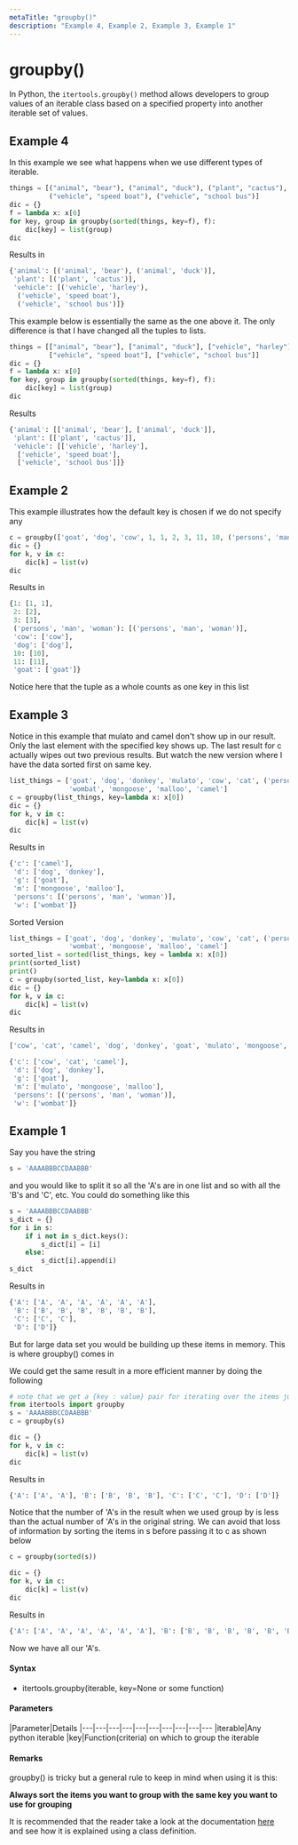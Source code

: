 ```yaml
---
metaTitle: "groupby()"
description: "Example 4, Example 2, Example 3, Example 1"
---
```


# groupby()


In Python, the `itertools.groupby()` method allows developers to group values of an iterable class based on a specified property into another iterable set of values.



## Example 4


In this example we see what happens when we use different types of iterable.

```py
things = [("animal", "bear"), ("animal", "duck"), ("plant", "cactus"), ("vehicle", "harley"), \
          ("vehicle", "speed boat"), ("vehicle", "school bus")]
dic = {}
f = lambda x: x[0]
for key, group in groupby(sorted(things, key=f), f):
    dic[key] = list(group)
dic

```

Results in

```py
{'animal': [('animal', 'bear'), ('animal', 'duck')],
 'plant': [('plant', 'cactus')],
 'vehicle': [('vehicle', 'harley'),
  ('vehicle', 'speed boat'),
  ('vehicle', 'school bus')]}

```

This example below is essentially the same as the one above it. The only difference is that I have changed all the tuples to lists.

```py
things = [["animal", "bear"], ["animal", "duck"], ["vehicle", "harley"], ["plant", "cactus"], \
          ["vehicle", "speed boat"], ["vehicle", "school bus"]]
dic = {}
f = lambda x: x[0]
for key, group in groupby(sorted(things, key=f), f):
    dic[key] = list(group)
dic

```

Results

```py
{'animal': [['animal', 'bear'], ['animal', 'duck']],
 'plant': [['plant', 'cactus']],
 'vehicle': [['vehicle', 'harley'],
  ['vehicle', 'speed boat'],
  ['vehicle', 'school bus']]}

```



## Example 2


This example illustrates how the default key is chosen if we do not specify any

```py
c = groupby(['goat', 'dog', 'cow', 1, 1, 2, 3, 11, 10, ('persons', 'man', 'woman')])
dic = {}
for k, v in c:
    dic[k] = list(v)
dic

```

Results in

```py
{1: [1, 1],
 2: [2],
 3: [3],
 ('persons', 'man', 'woman'): [('persons', 'man', 'woman')],
 'cow': ['cow'],
 'dog': ['dog'],
 10: [10],
 11: [11],
 'goat': ['goat']}

```

Notice here that the tuple as a whole counts as one key in this list



## Example 3


Notice in this example that mulato and camel don't show up in our result. Only the last element with the specified key shows up. The last result for c actually wipes out two previous results. But watch the new version where I have the data sorted first on same key.

```py
list_things = ['goat', 'dog', 'donkey', 'mulato', 'cow', 'cat', ('persons', 'man', 'woman'), \
               'wombat', 'mongoose', 'malloo', 'camel']
c = groupby(list_things, key=lambda x: x[0])
dic = {}
for k, v in c:
    dic[k] = list(v)
dic

```

Results in

```py
{'c': ['camel'],
 'd': ['dog', 'donkey'],
 'g': ['goat'],
 'm': ['mongoose', 'malloo'],
 'persons': [('persons', 'man', 'woman')],
 'w': ['wombat']}

```

Sorted Version

```py
list_things = ['goat', 'dog', 'donkey', 'mulato', 'cow', 'cat', ('persons', 'man', 'woman'), \
               'wombat', 'mongoose', 'malloo', 'camel']
sorted_list = sorted(list_things, key = lambda x: x[0])
print(sorted_list)
print()
c = groupby(sorted_list, key=lambda x: x[0])
dic = {}
for k, v in c:
    dic[k] = list(v)
dic

```

Results in

```py
['cow', 'cat', 'camel', 'dog', 'donkey', 'goat', 'mulato', 'mongoose', 'malloo', ('persons', 'man', 'woman'), 'wombat']

{'c': ['cow', 'cat', 'camel'],
 'd': ['dog', 'donkey'],
 'g': ['goat'],
 'm': ['mulato', 'mongoose', 'malloo'],
 'persons': [('persons', 'man', 'woman')],
 'w': ['wombat']}

```



## Example 1


Say you have the string

```py
s = 'AAAABBBCCDAABBB'

```

and you would like to split it so all the 'A's are in one list and so with all the 'B's and 'C', etc.
You could do something like this

```py
s = 'AAAABBBCCDAABBB'
s_dict = {}
for i in s:
    if i not in s_dict.keys():
        s_dict[i] = [i]
    else:
        s_dict[i].append(i)
s_dict

```

Results in

```py
{'A': ['A', 'A', 'A', 'A', 'A', 'A'],
 'B': ['B', 'B', 'B', 'B', 'B', 'B'],
 'C': ['C', 'C'],
 'D': ['D']}

```

But for large data set you would be building up these items in memory. This is where groupby() comes in

We could get the same result in a more efficient manner by doing the following

```py
# note that we get a {key : value} pair for iterating over the items just like in python dictionary
from itertools import groupby
s = 'AAAABBBCCDAABBB'
c = groupby(s)

dic = {} 
for k, v in c:
    dic[k] = list(v)
dic

```

Results in

```py
{'A': ['A', 'A'], 'B': ['B', 'B', 'B'], 'C': ['C', 'C'], 'D': ['D']}

```

Notice that the number of 'A's in the result when we used group by is less than the actual number of 'A's in the original string. We can avoid that loss of information by sorting the items in s before passing it to c as shown below

```py
c = groupby(sorted(s))

dic = {} 
for k, v in c:
    dic[k] = list(v)
dic

```

Results in

```py
{'A': ['A', 'A', 'A', 'A', 'A', 'A'], 'B': ['B', 'B', 'B', 'B', 'B', 'B'], 'C': ['C', 'C'], 'D': ['D']}

```

Now we have all our 'A's.



#### Syntax


- itertools.groupby(iterable, key=None or some function)



#### Parameters


|Parameter|Details
|---|---|---|---|---|---|---|---|---|---
|iterable|Any python iterable
|key|Function(criteria) on which to group the iterable



#### Remarks


groupby() is tricky but a general rule to keep in mind when using it is this:

**Always sort the items you want to group with the same key you want to use for grouping**

It is recommended that the reader take a look at the documentation [here](https://docs.python.org/3/library/itertools.html#itertools.groupby) and see how it is explained using a class definition.

